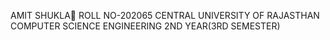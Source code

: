 AMIT SHUKLA
ROLL NO-202065
CENTRAL UNIVERSITY OF RAJASTHAN
COMPUTER SCIENCE ENGINEERING
2ND YEAR(3RD SEMESTER)

